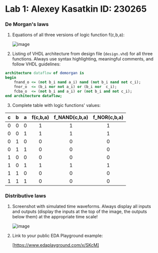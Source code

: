 # Lab 1: Alexey Kasatkin ID: 230265

### De Morgan's laws

1. Equations of all three versions of logic function f(c,b,a):

   ![image](https://user-images.githubusercontent.com/99397789/153390173-58a75464-b424-4a78-81fb-8299575b6f9b.png)

2. Listing of VHDL architecture from design file (`design.vhd`) for all three functions. Always use syntax highlighting, meaningful comments, and follow VHDL guidelines:

```vhdl
architecture dataflow of demorgan is
begin
    fnand_o <= (not b_i nand a_i) nand (not b_i nand not c_i);
    fnor_o  <= (b_i nor not a_i) or (b_i nor  c_i);
    fcba_o  <= (not b_i and a_i) or (not b_i and not c_i);
end architecture dataflow;
```

3. Complete table with logic functions' values:

| **c** | **b** |**a** | **f(c,b,a)** | **f_NAND(c,b,a)** | **f_NOR(c,b,a)** |
| :-: | :-: | :-: | :-: | :-: | :-: |
| 0 | 0 | 0 | 1 | 1 | 1 |
| 0 | 0 | 1 | 1 | 1 | 1 |
| 0 | 1 | 0 | 0 | 0 | 0 |
| 0 | 1 | 1 | 0 | 0 | 0 |
| 1 | 0 | 0 | 0 | 0 | 0 |
| 1 | 0 | 1 | 1 | 1 | 1 |
| 1 | 1 | 0 | 0 | 0 | 0 |
| 1 | 1 | 1 | 0 | 0 | 0 |

### Distributive laws

1. Screenshot with simulated time waveforms. Always display all inputs and outputs (display the inputs at the top of the image, the outputs below them) at the appropriate time scale!

   ![image](https://user-images.githubusercontent.com/99397789/154335697-11985c30-c77c-4db5-8b6f-35ed56a91ea3.png)


2. Link to your public EDA Playground example:

   [https://www.edaplayground.com/x/SKcM]
